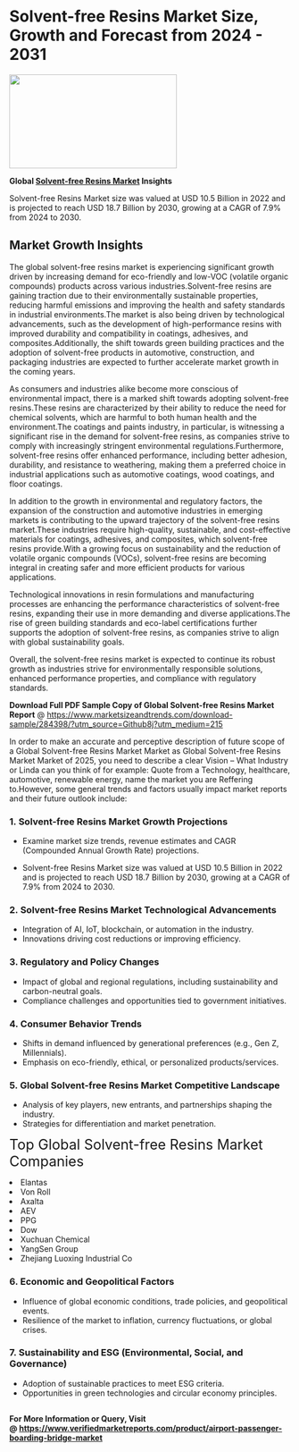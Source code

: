 <H1>Solvent-free Resins Market Size, Growth and Forecast from 2024 - 2031</H1><img class="aligncenter size-medium wp-image-584254" src="https://thirdeyenews.in/wp-content/uploads/2024/09/Global-Market-Research-300x168.jpeg" alt="" width="300" height="168" /><p><strong>Global&nbsp;<a href="https://www.marketsizeandtrends.com/download-sample/284398/?utm_source=Github8j?utm_medium=215">Solvent-free Resins Market</a> Insights</strong></p><p>Solvent-free Resins Market size was valued at USD 10.5 Billion in 2022 and is projected to reach USD 18.7 Billion by 2030, growing at a CAGR of 7.9% from 2024 to 2030.</p><p><h2>Market Growth Insights</h2> The global solvent-free resins market is experiencing significant growth driven by increasing demand for eco-friendly and low-VOC (volatile organic compounds) products across various industries.Solvent-free resins are gaining traction due to their environmentally sustainable properties, reducing harmful emissions and improving the health and safety standards in industrial environments.The market is also being driven by technological advancements, such as the development of high-performance resins with improved durability and compatibility in coatings, adhesives, and composites.Additionally, the shift towards green building practices and the adoption of solvent-free products in automotive, construction, and packaging industries are expected to further accelerate market growth in the coming years. <p>As consumers and industries alike become more conscious of environmental impact, there is a marked shift towards adopting solvent-free resins.These resins are characterized by their ability to reduce the need for chemical solvents, which are harmful to both human health and the environment.The coatings and paints industry, in particular, is witnessing a significant rise in the demand for solvent-free resins, as companies strive to comply with increasingly stringent environmental regulations.Furthermore, solvent-free resins offer enhanced performance, including better adhesion, durability, and resistance to weathering, making them a preferred choice in industrial applications such as automotive coatings, wood coatings, and floor coatings.</p> <p>In addition to the growth in environmental and regulatory factors, the expansion of the construction and automotive industries in emerging markets is contributing to the upward trajectory of the solvent-free resins market.These industries require high-quality, sustainable, and cost-effective materials for coatings, adhesives, and composites, which solvent-free resins provide.With a growing focus on sustainability and the reduction of volatile organic compounds (VOCs), solvent-free resins are becoming integral in creating safer and more efficient products for various applications.</p> <p>Technological innovations in resin formulations and manufacturing processes are enhancing the performance characteristics of solvent-free resins, expanding their use in more demanding and diverse applications.The rise of green building standards and eco-label certifications further supports the adoption of solvent-free resins, as companies strive to align with global sustainability goals.</p> <p>Overall, the solvent-free resins market is expected to continue its robust growth as industries strive for environmentally responsible solutions, enhanced performance properties, and compliance with regulatory standards.</p> </p><p><span class=""><strong>Download Full PDF Sample Copy of Global Solvent-free Resins Market Report</strong> @ <a href="https://www.marketsizeandtrends.com/download-sample/284398/?utm_source=Github8j?utm_medium=215" target="_blank">https://www.marketsizeandtrends.com/download-sample/284398/?utm_source=Github8j?utm_medium=215</a></span></p><p>In order to make an accurate and perceptive description of future scope of a Global&nbsp;Solvent-free Resins Market Market as Global&nbsp;Solvent-free Resins Market Market of 2025, you need to describe a clear Vision &ndash; What Industry or Linda can you think of for example: Quote from a Technology, healthcare, automotive, renewable energy, name the market you are Reffering to.However, some general trends and factors usually impact market reports and their future outlook include:</p><h3>1.&nbsp;<strong>Solvent-free Resins Market Growth Projections</strong></h3><ul><li>Examine market size trends, revenue estimates and CAGR (Compounded Annual Growth Rate) projections.</li><li><p>Solvent-free Resins Market size was valued at USD 10.5 Billion in 2022 and is projected to reach USD 18.7 Billion by 2030, growing at a CAGR of 7.9% from 2024 to 2030.</p></li></ul><h3>2.&nbsp;<strong>Solvent-free Resins Market Technological Advancements</strong></h3><ul><li>Integration of AI, IoT, blockchain, or automation in the industry.</li><li>Innovations driving cost reductions or improving efficiency.</li></ul><h3>3.&nbsp;<strong>Regulatory and Policy Changes</strong></h3><ul><li>Impact of global and regional regulations, including sustainability and carbon-neutral goals.</li><li>Compliance challenges and opportunities tied to government initiatives.</li></ul><h3>4.&nbsp;<strong>Consumer Behavior Trends</strong></h3><ul><li>Shifts in demand influenced by generational preferences (e.g., Gen Z, Millennials).</li><li>Emphasis on eco-friendly, ethical, or personalized products/services.</li></ul><h3>5.&nbsp;<strong>Global Solvent-free Resins Market Competitive Landscape</strong></h3><ul><li>Analysis of key players, new entrants, and partnerships shaping the industry.</li><li>Strategies for differentiation and market penetration.</li></ul><p data-pm-slice="1 1 []"><span style="color: inherit; font-family: inherit; font-size: 25px;">Top Global Solvent-free Resins Market Companies</span></p><div class="" data-test-id=""><p><li>Elantas</li><li> Von Roll</li><li> Axalta</li><li> AEV</li><li> PPG</li><li> Dow</li><li> Xuchuan Chemical</li><li> YangSen Group</li><li> Zhejiang Luoxing Industrial Co</li></p></div><h3>6.&nbsp;<strong>Economic and Geopolitical Factors</strong></h3><ul><li>Influence of global economic conditions, trade policies, and geopolitical events.</li><li>Resilience of the market to inflation, currency fluctuations, or global crises.</li></ul><h3>7.&nbsp;<strong>Sustainability and ESG (Environmental, Social, and Governance)</strong></h3><ul><li>Adoption of sustainable practices to meet ESG criteria.</li><li>Opportunities in green technologies and circular economy principles.</li></ul><h2><strong style="font-size: 14px;">For More Information or Query, Visit @&nbsp;</strong><a style="background-color: #ffffff; font-size: 14px;" href="https://www.marketsizeandtrends.com/report/solvent-free-resins-market/" target="_blank">https://www.verifiedmarketreports.com/product/airport-passenger-boarding-bridge-market</a></h2>